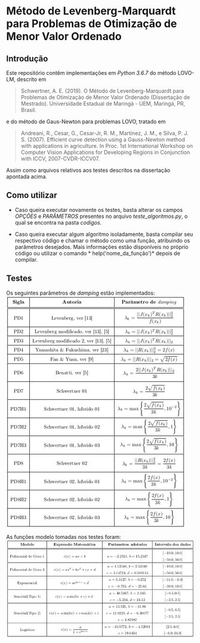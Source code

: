 # Método de Levenberg-Marquardt para Problemas de Otimização de Menor Valor Ordenado

## Introdução

Este repositório contêm implementações em *Python 3.6.7* do método LOVO-LM, descrito em

> Schwertner, A. E. (2019). O Método de Levenberg-Marquardt para Problemas de Otimização de Menor Valor Ordenado (Dissertação de Mestrado). Universidade Estadual de Maringá - UEM, Maringá, PR, Brasil.

e do método de Gaus-Newton para problemas LOVO, tratado em

> Andreani, R., Cesar, G., Cesar-Jr, R. M., Martínez, J. M., e Silva, P. J. S. (2007). Efficient curve detection using a Gauss-Newton method with applications in agriculture. In Proc. 1st International Workshop on Computer Vision Applications for Developing Regions in Conjunction with ICCV, 2007-CVDR-ICCV07.

Assim como arquivos relativos aos testes descritos na dissertação apontada acima.

## Como utilizar

 - Caso queira executar novamente os testes, basta alterar os campos *OPÇÕES* e *PARÂMETROS* presentes no arquivo *teste_algoritmos.py*, o qual se encontra na pasta *codigos*.

 - Caso queira executar algum algoritmo isoladamente, basta compilar seu respectivo código e chamar o método como uma função, atribuindo os parâmetros desejados. Mais informações estão disponíveis no próprio código ou utilizar o comando * help('nome_da_função')* depois de compilar.

## Testes

Os seguintes parâmetros de *damping* estão implementados:
![](/imagens/damping.png)

As funções modelo tomadas nos testes foram:
![](/imagens/modelos.png)







